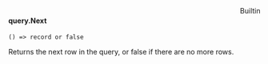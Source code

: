 <div style="float:right"><span class="builtin">Builtin</span></div>

#### query.Next

``` suneido
() => record or false
```

Returns the next row in the query, or false if there are no more rows.